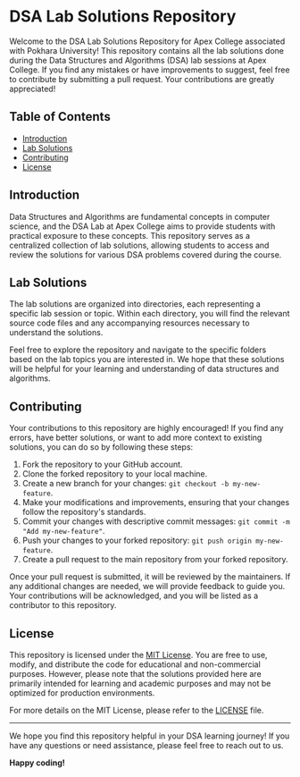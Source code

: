 # DSA Lab Solutions Repository



Welcome to the DSA Lab Solutions Repository for Apex College associated with Pokhara University! This repository contains all the lab solutions done during the Data Structures and Algorithms (DSA) lab sessions at Apex College. If you find any mistakes or have improvements to suggest, feel free to contribute by submitting a pull request. Your contributions are greatly appreciated!

## Table of Contents

- [Introduction](#introduction)
- [Lab Solutions](#lab-solutions)
- [Contributing](#contributing)
- [License](#license)

## Introduction

Data Structures and Algorithms are fundamental concepts in computer science, and the DSA Lab at Apex College aims to provide students with practical exposure to these concepts. This repository serves as a centralized collection of lab solutions, allowing students to access and review the solutions for various DSA problems covered during the course.

## Lab Solutions

The lab solutions are organized into directories, each representing a specific lab session or topic. Within each directory, you will find the relevant source code files and any accompanying resources necessary to understand the solutions.

Feel free to explore the repository and navigate to the specific folders based on the lab topics you are interested in. We hope that these solutions will be helpful for your learning and understanding of data structures and algorithms.

## Contributing

Your contributions to this repository are highly encouraged! If you find any errors, have better solutions, or want to add more context to existing solutions, you can do so by following these steps:

1. Fork the repository to your GitHub account.
2. Clone the forked repository to your local machine.
3. Create a new branch for your changes: `git checkout -b my-new-feature`.
4. Make your modifications and improvements, ensuring that your changes follow the repository's standards.
5. Commit your changes with descriptive commit messages: `git commit -m "Add my-new-feature"`.
6. Push your changes to your forked repository: `git push origin my-new-feature`.
7. Create a pull request to the main repository from your forked repository.

Once your pull request is submitted, it will be reviewed by the maintainers. If any additional changes are needed, we will provide feedback to guide you. Your contributions will be acknowledged, and you will be listed as a contributor to this repository.

## License

This repository is licensed under the [MIT License](LICENSE). You are free to use, modify, and distribute the code for educational and non-commercial purposes. However, please note that the solutions provided here are primarily intended for learning and academic purposes and may not be optimized for production environments.

For more details on the MIT License, please refer to the [LICENSE](LICENSE) file.

---

We hope you find this repository helpful in your DSA learning journey! If you have any questions or need assistance, please feel free to reach out to us.

**Happy coding!**
